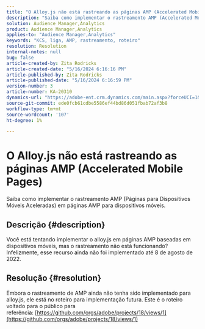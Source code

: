 ```yaml
---
title: "O Alloy.js não está rastreando as páginas AMP (Accelerated Mobile Pages)"
description: "Saiba como implementar o rastreamento AMP (Accelerated Mobile Pages) em páginas AMP para dispositivos móveis."
solution: Audience Manager,Analytics
product: Audience Manager,Analytics
applies-to: "Audience Manager,Analytics"
keywords: "KCS, liga, AMP, rastreamento, roteiro"
resolution: Resolution
internal-notes: null
bug: false
article-created-by: Zita Rodricks
article-created-date: "5/16/2024 6:16:16 PM"
article-published-by: Zita Rodricks
article-published-date: "5/16/2024 6:16:59 PM"
version-number: 3
article-number: KA-20310
dynamics-url: "https://adobe-ent.crm.dynamics.com/main.aspx?forceUCI=1&pagetype=entityrecord&etn=knowledgearticle&id=79dd435e-b013-ef11-9f89-6045bd0298d4"
source-git-commit: ede0fcb61cdbe5586ef44bd86d051fbab72af3b8
workflow-type: tm+mt
source-wordcount: '107'
ht-degree: 1%

---
```


# O Alloy.js não está rastreando as páginas AMP (Accelerated Mobile Pages)


Saiba como implementar o rastreamento AMP (Páginas para Dispositivos Móveis Aceleradas) em páginas AMP para dispositivos móveis.

## Descrição {#description}


Você está tentando implementar o alloy.js em páginas AMP baseadas em dispositivos móveis, mas o rastreamento não está funcionando? Infelizmente, esse recurso ainda não foi implementado até 8 de agosto de 2022.


## Resolução {#resolution}


Embora o rastreamento de AMP ainda não tenha sido implementado para alloy.js, ele está no roteiro para implementação futura. Este é o roteiro voltado para o público para referência: [https://github.com/orgs/adobe/projects/18/views/1](https://github.com/orgs/adobe/projects/18/views/1)
